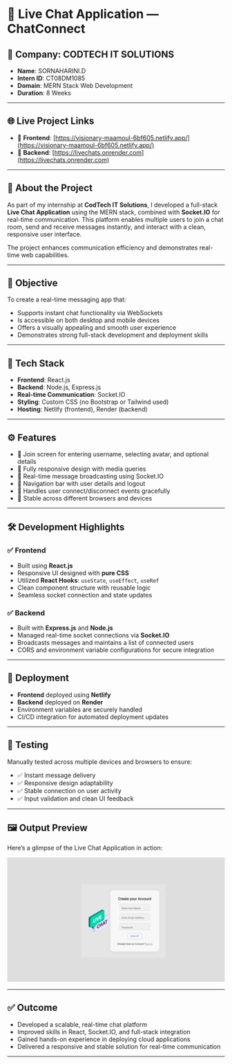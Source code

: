 # 💬 Live Chat Application — ChatConnect

## 🏢 Company: CODTECH IT SOLUTIONS

* **Name**: SORNAHARINI.D  
* **Intern ID**: CT08DM1085  
* **Domain**: MERN Stack Web Development  
* **Duration**: 8 Weeks

---

## 🌐 Live Project Links

* 🔗 **Frontend**: [https://visionary-maamoul-6bf605.netlify.app/](https://visionary-maamoul-6bf605.netlify.app/)
* 🔗 **Backend**: [https://livechats.onrender.com](https://livechats.onrender.com)

---

## 📝 About the Project

As part of my internship at **CodTech IT Solutions**, I developed a full-stack **Live Chat Application** using the MERN stack, combined with **Socket.IO** for real-time communication. This platform enables multiple users to join a chat room, send and receive messages instantly, and interact with a clean, responsive user interface.

The project enhances communication efficiency and demonstrates real-time web capabilities.

---

## 🎯 Objective

To create a real-time messaging app that:

* Supports instant chat functionality via WebSockets  
* Is accessible on both desktop and mobile devices  
* Offers a visually appealing and smooth user experience  
* Demonstrates strong full-stack development and deployment skills

---

## 🧱 Tech Stack

* **Frontend**: React.js  
* **Backend**: Node.js, Express.js  
* **Real-time Communication**: Socket.IO  
* **Styling**: Custom CSS (no Bootstrap or Tailwind used)  
* **Hosting**: Netlify (frontend), Render (backend)

---

## ⚙️ Features

* 👥 Join screen for entering username, selecting avatar, and optional details  
* 📱 Fully responsive design with media queries  
* 💬 Real-time message broadcasting using Socket.IO  
* 🧭 Navigation bar with user details and logout  
* 🔁 Handles user connect/disconnect events gracefully  
* 🧪 Stable across different browsers and devices

---

## 🛠️ Development Highlights

### ✅ Frontend

* Built using **React.js**  
* Responsive UI designed with **pure CSS**  
* Utilized **React Hooks**: `useState`, `useEffect`, `useRef`  
* Clean component structure with reusable logic  
* Seamless socket connection and state updates

### ✅ Backend

* Built with **Express.js** and **Node.js**  
* Managed real-time socket connections via **Socket.IO**  
* Broadcasts messages and maintains a list of connected users  
* CORS and environment variable configurations for secure integration

---

## 🚀 Deployment

* **Frontend** deployed using **Netlify**  
* **Backend** deployed on **Render**  
* Environment variables are securely handled  
* CI/CD integration for automated deployment updates

---

## 🧪 Testing

Manually tested across multiple devices and browsers to ensure:

* ✅ Instant message delivery  
* ✅ Responsive design adaptability  
* ✅ Stable connection on user activity  
* ✅ Input validation and clean UI feedback

---

## 🖼️ Output Preview

Here’s a glimpse of the Live Chat Application in action:

![Chat Application Screenshot](./icons/chatt.png)

---

## ✅ Outcome

* Developed a scalable, real-time chat platform  
* Improved skills in React, Socket.IO, and full-stack integration  
* Gained hands-on experience in deploying cloud applications  
* Delivered a responsive and stable solution for real-time communication

---


